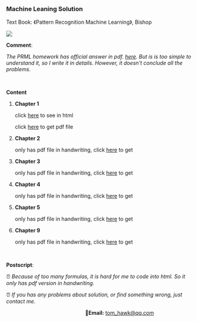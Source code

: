 ###  Machine Leaning Solution

Text Book: 《Pattern Recognition Machine Learning》,  Bishop

<img src="https://images.springer.com/sgw/books/medium/9780387310732.jpg">

**Comment**: 

 *The PRML homework has official answer in pdf. [here](http://read.pudn.com/downloads157/ebook/699944/Pattern%20Recognition%20and%20Machine%20Learning%20(Solution%20Manual)%20-%20Bishop.pdf).  But is is too simple to understand it, so I write it in details.  However, it doesn't conclude all the problems.*

<br>

**Content**

1. **Chapter 1** 

   click [here](Chapter1.html) to see in html 

   click [here](Chapter1.pdf)  to get pdf file

2. **Chapter 2**

   only has pdf file in handwriting,  click [here](Chapter2.pdf) to get

3. **Chapter 3**

   only has pdf file in handwriting,  click [here](Chapter3.pdf) to get

4. **Chapter 4**

   only has pdf file in handwriting,   click [here](Chapter4.pdf) to get 

5. **Chapter 5**

   only has pdf file in handwriting,   click [here](Chapter5.pdf) to get 

6. **Chapter 9**

   only has pdf file in handwriting,   click [here](Chapter9.pdf) to get 

<br>

**Postscript**:

⏰   *Because of too many formulas, it is hard for me to code into html.  So it only has pdf version in handwriting.*

⏰   *If you has any problems about solution, or find something wrong,  just contact me.*

&nbsp; &nbsp; &nbsp; &nbsp; &nbsp; &nbsp; &nbsp; &nbsp; &nbsp; &nbsp; &nbsp; &nbsp; &nbsp; &nbsp; &nbsp; &nbsp; &nbsp; &nbsp; &nbsp; &nbsp; &nbsp; &nbsp; &nbsp; &nbsp; &nbsp; &nbsp; &nbsp;   📩**Email:** tom_hawk@qq.com